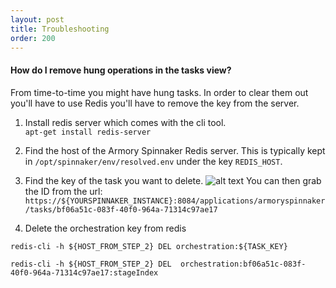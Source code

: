 ```yaml
---
layout: post
title: Troubleshooting
order: 200
---
```


#### How do I remove hung operations in the tasks view?

From time-to-time you might have hung tasks.  In order to clear them out you'll have to use Redis you'll have to remove the key from the server.

1.  Install redis server which comes with the cli tool.  
```apt-get install redis-server```
2.  Find the host of the Armory Spinnaker Redis server.  This is typically kept in ```/opt/spinnaker/env/resolved.env``` under the key ```REDIS_HOST```.
3.  Find the key of the task you want to delete.
![alt text](http://f.cl.ly/items/043D1P1s1T353Y3E352D/%5B8c4dbdb8b3942adf28094343663d5588%5D_Image+2017-08-01+at+11.37.03+AM.png?X-CloudApp-Visitor-Id=2686178&v=7e43486e)
You can then grab the ID from the url:
`https://${YOURSPINNAKER_INSTANCE}:8084/applications/armoryspinnaker/tasks/bf06a51c-083f-40f0-964a-71314c97ae17`

4.  Delete the orchestration key from redis

```
redis-cli -h ${HOST_FROM_STEP_2} DEL orchestration:${TASK_KEY}
```

```
redis-cli -h ${HOST_FROM_STEP_2} DEL  orchestration:bf06a51c-083f-40f0-964a-71314c97ae17:stageIndex
```
